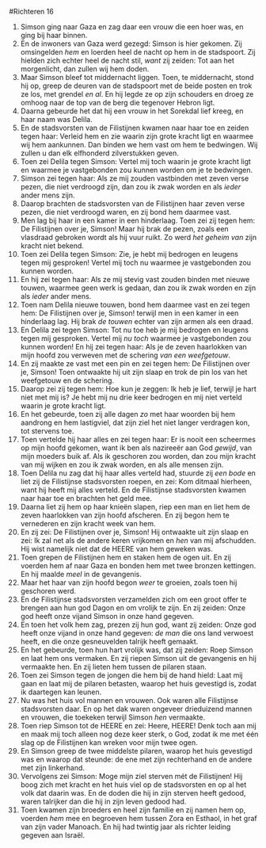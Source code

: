 #Richteren 16
1. Simson ging naar Gaza en zag daar een vrouw die een hoer was, en ging bij haar binnen.
2. En de inwoners van Gaza werd gezegd: Simson is hier gekomen. Zij omsingelden *hem* en loerden heel de nacht op hem in de stadspoort. Zij hielden zich echter heel de nacht stil, *want* zij zeiden: Tot aan het morgenlicht, dan zullen wij hem doden.
3. Maar Simson bleef tot middernacht liggen. Toen, te middernacht, stond hij op, greep de deuren van de stadspoort met de beide posten en trok ze los, met grendel *en al*. En hij legde ze op zijn schouders en droeg ze omhoog naar de top van de berg die tegenover Hebron ligt.
4. Daarna gebeurde het dat hij een vrouw in het Sorekdal lief kreeg, en haar naam was Delila.
5. En de stadsvorsten van de Filistijnen kwamen naar haar toe en zeiden tegen haar: Verleid hem en zie waarin zijn grote kracht ligt en waarmee wij hem aankunnen. Dan binden we hem vast om hem te bedwingen. Wij zullen u dan elk elfhonderd zilverstukken geven.
6. Toen zei Delila tegen Simson: Vertel mij toch waarin je grote kracht ligt en waarmee je vastgebonden zou kunnen worden om je te bedwingen.
7. Simson zei tegen haar: Als ze mij zouden vastbinden met zeven verse pezen, die niet verdroogd zijn, dan zou ik zwak worden en als *ieder* ander mens zijn.
8. Daarop brachten de stadsvorsten van de Filistijnen haar zeven verse pezen, die niet verdroogd waren, en zij bond hem daarmee vast.
9. Men lag bij haar in een kamer in een hinderlaag. Toen zei zij tegen hem: De Filistijnen over je, Simson! Maar hij brak de pezen, zoals een vlasdraad gebroken wordt als hij vuur ruikt. Zo werd *het geheim van* zijn kracht niet bekend.
10. Toen zei Delila tegen Simson: Zie, je hebt mij bedrogen en leugens tegen mij gesproken! Vertel mij toch nu waarmee je vastgebonden zou kunnen worden.
11. En hij zei tegen haar: Als ze mij stevig vast zouden binden met nieuwe touwen, waarmee geen werk is gedaan, dan zou ik zwak worden en zijn als *ieder* ander mens.
12. Toen nam Delila nieuwe touwen, bond hem daarmee vast en zei tegen hem: De Filistijnen over je, Simson! terwijl men in een kamer in een hinderlaag lag. Hij brak *de touwen* echter van zijn armen als een draad.
13. En Delila zei tegen Simson: Tot nu toe heb je mij bedrogen en leugens tegen mij gesproken. Vertel mij *nu toch* waarmee je vastgebonden zou kunnen worden! En hij zei tegen haar: Als je de zeven haarlokken van mijn hoofd zou verweven met de schering *van een weefgetouw*.
14. En zij maakte ze vast met een pin en zei tegen hem: De Filistijnen over je, Simson! Toen ontwaakte hij uit zijn slaap en trok de pin los van het weefgetouw en de schering.
15. Daarop zei zij tegen hem: Hoe kun je zeggen: Ik heb je lief, terwijl je hart niet met mij is? Je hebt mij nu drie keer bedrogen en mij niet verteld waarin je grote kracht ligt.
16. En het gebeurde, toen zij alle dagen *zo* met haar woorden bij hem aandrong en hem lastigviel, dat zijn ziel het niet langer verdragen kon, tot stervens toe.
17. Toen vertelde hij haar alles en zei tegen haar: Er is nooit een scheermes op mijn hoofd gekomen, want ik ben als nazireeër aan God *gewijd*, van mijn moeders buik af. Als ik geschoren zou worden, dan zou mijn kracht van mij wijken en zou ik zwak worden, en als alle mensen zijn.
18. Toen Delila nu zag dat hij haar alles verteld had, stuurde zij *een bode* en liet zij de Filistijnse stadsvorsten roepen, en zei: Kom ditmaal hierheen, want hij heeft mij alles verteld. En de Filistijnse stadsvorsten kwamen naar haar toe en brachten het geld mee.
19. Daarna liet zij hem op haar knieën slapen, riep een man en liet hem de zeven haarlokken van zijn hoofd afscheren. En zij begon hem te vernederen en zijn kracht week van hem.
20. En zij zei: De Filistijnen over je, Simson! Hij ontwaakte uit zijn slaap en zei: Ik zal net als de andere keren vrijkomen en *hen* van mij afschudden. Hij wist namelijk niet dat de HEERE van hem geweken was.
21. Toen grepen de Filistijnen hem en staken hem de ogen uit. En zij voerden hem af naar Gaza en bonden hem met twee bronzen kettingen. En hij maalde *meel* in de gevangenis.
22. Maar het haar van zijn hoofd begon *weer* te groeien, zoals toen hij geschoren werd.
23. En de Filistijnse stadsvorsten verzamelden zich om een groot offer te brengen aan hun god Dagon en om vrolijk te zijn. En zij zeiden: Onze god heeft onze vijand Simson in onze hand gegeven.
24. En toen het volk hem zag, prezen zij hun god, want zij zeiden: Onze god heeft onze vijand in onze hand gegeven: *de man* die ons land verwoest heeft, en die onze gesneuvelden talrijk heeft gemaakt.
25. En het gebeurde, toen hun hart vrolijk was, dat zij zeiden: Roep Simson en laat hem ons vermaken. En zij riepen Simson uit de gevangenis en hij vermaakte hen. En zij lieten hem tussen de pilaren staan.
26. Toen zei Simson tegen de jongen die hem bij de hand hield: Laat mij gaan en laat mij de pilaren betasten, waarop het huis gevestigd is, zodat ik daartegen kan leunen.
27. Nu was het huis vol mannen en vrouwen. Ook waren alle Filistijnse stadsvorsten daar. En op het dak waren ongeveer drieduizend mannen en vrouwen, die toekeken terwijl Simson *hen* vermaakte.
28. Toen riep Simson tot de HEERE en zei: Heere, HEERE! Denk toch aan mij en maak mij toch alleen nog deze keer sterk, o God, zodat ik me met één slag op de Filistijnen kan wreken voor mijn twee ogen.
29. En Simson greep de twee middelste pilaren, waarop het huis gevestigd was en waarop dat steunde: de ene met zijn rechterhand en de andere met zijn linkerhand.
30. Vervolgens zei Simson: Moge mijn ziel sterven mét de Filistijnen! Hij boog zich met kracht en het huis viel op de stadsvorsten en op al het volk dat daarin was. En de doden die hij in zijn sterven heeft gedood, waren talrijker dan die hij in zijn leven gedood had.
31. Toen kwamen zijn broeders en heel zijn familie en zij namen hem op, voerden *hem* mee en begroeven hem tussen Zora en Esthaol, in het graf van zijn vader Manoach. En hij had twintig jaar als richter leiding gegeven aan Israël.

